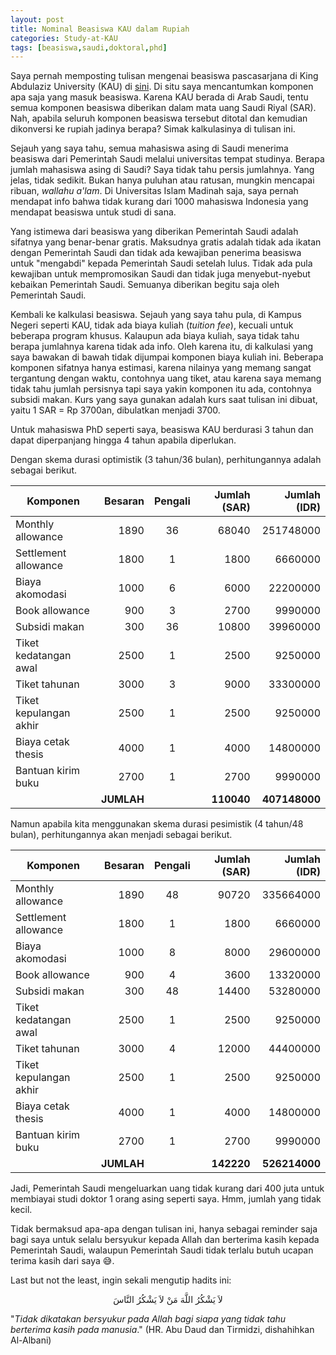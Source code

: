 ```yaml
---
layout: post
title: Nominal Beasiswa KAU dalam Rupiah
categories: Study-at-KAU
tags: [beasiswa,saudi,doktoral,phd]
---
```


Saya pernah memposting tulisan mengenai beasiswa pascasarjana di King Abdulaziz University (KAU) di <a href="https://fnbudiman.github.io/blog/beasiswa-pasca-kau/" target="_blank">sini</a>. Di situ saya mencantumkan komponen apa saja yang masuk beasiswa. Karena KAU berada di Arab Saudi, tentu semua komponen beasiswa diberikan dalam mata uang Saudi Riyal (SAR). Nah, apabila seluruh komponen beasiswa tersebut ditotal dan kemudian dikonversi ke rupiah jadinya berapa? Simak kalkulasinya di tulisan ini.

Sejauh yang saya tahu, semua mahasiswa asing di Saudi menerima beasiswa dari Pemerintah Saudi melalui universitas tempat studinya. Berapa jumlah mahasiswa asing di Saudi? Saya tidak tahu persis jumlahnya. Yang jelas, tidak sedikit. Bukan hanya puluhan atau ratusan, mungkin mencapai ribuan, *wallahu a'lam*. Di Universitas Islam Madinah saja, saya pernah mendapat info bahwa tidak kurang dari 1000 mahasiswa Indonesia yang mendapat beasiswa untuk studi di sana.

Yang istimewa dari beasiswa yang diberikan Pemerintah Saudi adalah sifatnya yang benar-benar gratis. Maksudnya gratis adalah tidak ada ikatan dengan Pemerintah Saudi dan tidak ada kewajiban penerima beasiswa untuk "mengabdi" kepada Pemerintah Saudi setelah lulus. Tidak ada pula kewajiban untuk mempromosikan Saudi dan tidak juga menyebut-nyebut kebaikan Pemerintah Saudi. Semuanya diberikan begitu saja oleh Pemerintah Saudi.

Kembali ke kalkulasi beasiswa. Sejauh yang saya tahu pula, di Kampus Negeri seperti KAU, tidak ada biaya kuliah (*tuition fee*), kecuali untuk beberapa program khusus. Kalaupun ada biaya kuliah, saya tidak tahu berapa jumlahnya karena tidak ada info. Oleh karena itu, di kalkulasi yang saya bawakan di bawah tidak dijumpai komponen biaya kuliah ini. Beberapa komponen sifatnya hanya estimasi, karena nilainya yang memang sangat tergantung dengan waktu, contohnya uang tiket, atau karena saya memang tidak tahu jumlah persisnya tapi saya yakin komponen itu ada, contohnya subsidi makan. Kurs yang saya gunakan adalah kurs saat tulisan ini dibuat, yaitu 1 SAR = Rp 3700an, dibulatkan menjadi 3700.

Untuk mahasiswa PhD seperti saya, beasiswa KAU berdurasi 3 tahun dan dapat diperpanjang hingga 4 tahun apabila diperlukan. 

Dengan skema durasi optimistik (3 tahun/36 bulan), perhitungannya adalah sebagai berikut.

| Komponen               | Besaran | Pengali | Jumlah (SAR) | Jumlah (IDR) |
|------------------------|--------:|:-------:|-------------:|-------------:|
| Monthly allowance      |    1890 |    36   |        68040 |    251748000 |
| Settlement allowance   |    1800 |    1    |         1800 |      6660000 |
| Biaya akomodasi        |    1000 |    6    |         6000 |     22200000 |
| Book allowance         |     900 |    3    |         2700 |      9990000 |
| Subsidi makan          |     300 |    36   |        10800 |     39960000 |
| Tiket kedatangan awal  |    2500 |    1    |         2500 |      9250000 |
| Tiket tahunan          |    3000 |    3    |         9000 |     33300000 |
| Tiket kepulangan akhir |    2500 |    1    |         2500 |      9250000 |
| Biaya cetak thesis     |    4000 |    1    |         4000 |     14800000 |
| Bantuan kirim buku     |    2700 |    1    |         2700 |      9990000 |
||                  **JUMLAH**              ||   **110040** |**407148000** |

Namun apabila kita menggunakan skema durasi pesimistik (4 tahun/48 bulan), perhitungannya akan menjadi sebagai berikut.

| Komponen               | Besaran | Pengali | Jumlah (SAR) | Jumlah (IDR) |
|------------------------|--------:|:-------:|-------------:|-------------:|
| Monthly allowance      |    1890 |    48   |        90720 |    335664000 |
| Settlement allowance   |    1800 |    1    |         1800 |      6660000 |
| Biaya akomodasi        |    1000 |    8    |         8000 |     29600000 |
| Book allowance         |     900 |    4    |         3600 |     13320000 |
| Subsidi makan          |     300 |    48   |        14400 |     53280000 |
| Tiket kedatangan awal  |    2500 |    1    |         2500 |      9250000 |
| Tiket tahunan          |    3000 |    4    |        12000 |     44400000 |
| Tiket kepulangan akhir |    2500 |    1    |         2500 |      9250000 |
| Biaya cetak thesis     |    4000 |    1    |         4000 |     14800000 |
| Bantuan kirim buku     |    2700 |    1    |         2700 |      9990000 |
||                  **JUMLAH**              ||   **142220** |**526214000** |

Jadi, Pemerintah Saudi mengeluarkan uang tidak kurang dari 400 juta untuk membiayai studi doktor 1 orang asing seperti saya. Hmm, jumlah yang tidak kecil.

Tidak bermaksud apa-apa dengan tulisan ini, hanya sebagai reminder saja bagi saya untuk selalu bersyukur kepada Allah dan berterima kasih kepada Pemerintah Saudi, walaupun Pemerintah Saudi tidak terlalu butuh ucapan terima kasih dari saya 😅.

Last but not the least, ingin sekali mengutip hadits ini:

<center>
لاَ يَشْكُرُ اللَّهَ مَنْ لاَ يَشْكُرُ النَّاسَ
</center>

"*Tidak dikatakan bersyukur pada Allah bagi siapa yang tidak tahu berterima kasih pada manusia*." (HR. Abu Daud dan Tirmidzi, dishahihkan Al-Albani)